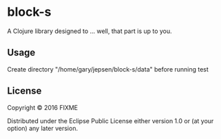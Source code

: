 # block-s

A Clojure library designed to ... well, that part is up to you.

## Usage

Create directory "/home/gary/jepsen/block-s/data" before running test

## License

Copyright © 2016 FIXME

Distributed under the Eclipse Public License either version 1.0 or (at
your option) any later version.
